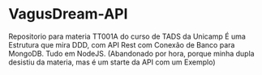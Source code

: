 # VagusDream-API
Repositorio para materia TT001A do curso de TADS da Unicamp
É uma Estrutura que mira DDD, com API Rest com Conexão de Banco para MongoDB. Tudo em NodeJS.
(Abandonado por hora, porque minha dupla desistiu da materia, mas é um starte da API com um Exemplo)
